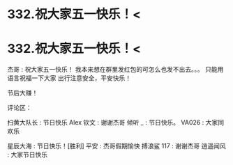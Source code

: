 # 332.祝大家五一快乐！<

# 332.祝大家五一快乐！<

杰哥 : 祝大家五一快乐！ 我本来想在群里发红包的可怎么也发不出去。。。 只能用语言祝福一下大家 出行注意安全，平安快乐！

节后大赚！

评论区：

扫黄大队长 : 节日快乐 Alex 钦文 : 谢谢杰哥 倾听 _ : 节日快乐。 VA026 : 大家同欢乐

星辰大海 : 节日快乐！[胜利] 平安 : 杰哥假期愉快 搏浪鲨 117 : 谢谢杰哥 逍遥闻风 : 大家节日快乐